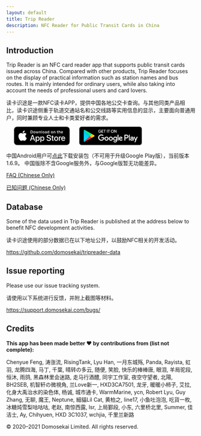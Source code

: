 ```yaml
---
layout: default
title: Trip Reader
description: NFC Reader for Public Transit Cards in China
---
```


## Introduction

Trip Reader is an NFC card reader app that supports public transit cards issued across China. 
Compared with other products, Trip Reader focuses on the display of practical information such as station names and bus routes. It is mainly intended for ordinary users, while also taking into account the needs of professional users and card lovers.

读卡识途是一款NFC读卡APP，提供中国各地公交卡查询。与其他同类产品相比，读卡识途侧重于轨道交通站名和公交线路等实用信息的显示，主要面向普通用户，同时兼顾专业人士和卡类爱好者的需求。

<p float="left">
<a href='https://apps.apple.com/cn/app/%E8%AF%BB%E5%8D%A1%E8%AF%86%E9%80%94-nfc%E8%AF%BB%E5%8D%A1%E5%99%A8/id1488582968?mt=8'><img alt='Download on the App Store' height="50" hspace="20" src='Download_on_the_App_Store_Badge_US-UK_RGB_blk_092917.svg'/></a>
<a href='https://play.google.com/store/apps/details?id=com.domosekai.cardreader'><img alt='Get it on Google Play' height="50" src='google-play-badge.png'/></a>
</p>

中国Android用户可[点此](https://support.domosekai.com/download/)下载安装包（不可用于升级Google Play版），当前版本1.6.9。
中国版除不含Google服务外，与Google版暂无功能差异。

[FAQ (Chinese Only)](faq.html)

[已知问题 (Chinese Only)](issues.html)

## Database

Some of the data used in Trip Reader is published at the address below to benefit NFC development activities.

读卡识途使用的部分数据已在以下地址公开，以鼓励NFC相关的开发活动。

https://github.com/domosekai/tripreader-data

## Issue reporting

Please use our issue tracking system. 

请使用以下系统进行反馈，并附上截图等材料。

https://support.domosekai.com/bugs/

## Credits

**This app has been made better ❤ by contributions from (list not complete):**

Chenyue Feng, 涛涨流, RisingTank, Lyu Han, 一月东城殇, Panda, Rayista, 虹羽, 龙腾四海, 马丁, 千葉, 晴转の多云, 随便, 笑脸, 快乐的棒棒唐, 眼泪, 羊局驼段, 恒沐, 雨鸽, 黑森林里会迷路, 走马行酒醴, 同宇工作室, 夜空守望者, 北陽, BH2SEB, 机智轩の微視角, 兰Love新一, HXD3CA7501, 龙牙, 暖暖小柿子, 艾拉, 化身大禹治水的染色体, 杨诚, 城市通卡, WarmMarine, ycn, Robert Lyu, Guy Zhang, 无聊, 魔王, Neptune, 細貓Lil Cat, 黄柏之, line17, 小鱼吐泡泡, 吃貨一枚, 冰糖炖雪梨咕咕咕, 老赵, 南惊西露, lsr, 上局鄞段, 小东, 六里桥北里, Summer, 佳洁士, Ay, Chihyuen, HXD 3C1037, wchjia, 千里兰新路

© 2020–2021 Domosekai Limited.  All rights reserved.
